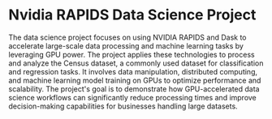 # Nvidia RAPIDS Data Science Project
 The data science project focuses on using NVIDIA RAPIDS and Dask to accelerate large-scale data processing and machine learning tasks by leveraging GPU power. The project applies these technologies to process and analyze the Census dataset, a commonly used dataset for classification and regression tasks. It involves data manipulation, distributed computing, and machine learning model training on GPUs to optimize performance and scalability. The project's goal is to demonstrate how GPU-accelerated data science workflows can significantly reduce processing times and improve decision-making capabilities for businesses handling large datasets.
